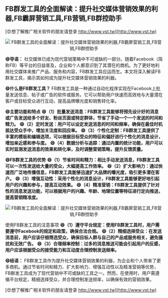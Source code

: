 ## **FB群发工具的全面解读：提升社交媒体营销效果的利器,FB霸屏营销工具,FB营销,FB群控助手**

[😍想了解推广相关软件的朋友请登录 http://www.vst.tw](http://www.vst.tw)

 <center><img src="https://vst.tw/MP4/tuiguang/png/4.png" alt="FB群发工具的全面解读：提升社交媒体营销效果的利器,FB霸屏营销工具,FB营销,FB群控助手"></center>

**😄导语：**
社交媒体已成为现代营销策略中不可或缺的一部分。随着Facebook（简称FB）等平台的日益普及，企业和个人都意识到了其潜在的商机。为了更好地利用社交媒体来推广产品、服务和内容，FB群发工具应运而生。本文将深入解读FB群发工具，揭示其如何成为提升社交媒体营销效果的利器。

**😄什么是FB群发工具？**
FB群发工具是一种通过自动化程序实现在Facebook上批量发送信息、帖子或广告的软件或服务。它可以帮助用户快速而高效地与大量潜在客户或目标受众进行互动，提高品牌曝光度和销售转化率。

**😄主要功能和特点**
**😄（1）批量发送消息：FB群发工具能够将预先设计好的消息或广告发送给多个好友、粉丝页面或特定群体，节省了手动一个一个发送的时间和精力。**
**😄（2）定时发送：用户可以设定发送消息的时间和频率，确保在最佳时机抵达受众手中，增加关注度和回应率。**
**😄（3）个性化定制：FB群发工具提供了丰富的模板和编辑选项，可以根据目标受众的特征和偏好进行个性化的消息设计，增加亲近感和参与度。**
**😄（4）数据分析与追踪：通过内置的统计功能，用户可以实时监测发送消息的效果和转化率，及时调整营销策略，提升反馈质量。**

**😄FB群发工具的优势**
**😄（1）节省时间和精力：相比手动发送消息，FB群发工具可以一次性发送给大量的受众，大幅提高工作效率。**
**😄（2）扩大影响力：通过快速而广泛地传播信息，FB群发工具能够迅速扩大品牌的曝光度，吸引更多潜在客户。**
**😄（3）增强互动性：采用个性化的消息设计，FB群发工具能够更好地引起用户的兴趣和参与，提高互动效果。**
**😄（4）精准营销：FB群发工具提供了针对性的消息发送功能，可以根据用户的兴趣、年龄、地理位置等特征进行定向推送，提高营销精准度。**

 <center><img src="https://vst.tw/MP4/tuiguang/png/7.png" alt="FB群发工具的全面解读：提升社交媒体营销效果的利器,FB霸屏营销工具,FB营销,FB群控助手"></center>

使用FB群发工具的注意事项
**😄（1）遵守平台规定：使用FB群发工具时，用户需要遵守Facebook的规定和政策，确保合法合规。**
**😄（2）精细选择受众：在发送消息前，用户应该仔细筛选受众，确保目标人群与自己的产品或服务相关，避免骚扰和无效广告。**
**😄（3）合理频率控制：过多的消息推送可能会引起用户的反感，用户应该根据受众的接受能力和互动度合理控制发送频率。**

**😄结语：**
FB群发工具作为提升社交媒体营销效果的利器，为企业和个人带来了更多商机。通过节省时间和精力、扩大影响力、增强互动性以及精准营销等优势，FB群发工具成为了现代营销中不可或缺的工具之一。然而，在使用时，用户需遵循平台规定，精细选择受众，并合理控制发送频率，以确保有效的营销效果。

[😍想了解推广相关软件的朋友请登录 http://www.vst.tw](http://www.vst.tw)




